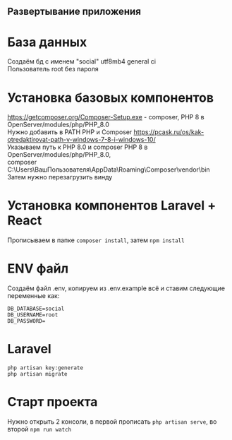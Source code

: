 ## Развертывание приложения <br>

# База данных <br>
Создаём бд с именем "social" utf8mb4 general ci <br>
Пользователь root без пароля <br>
# Установка базовых компонентов
https://getcomposer.org/Composer-Setup.exe - composer, PHP 8 в OpenServer/modules/php/PHP_8.0 <br>
Нужно добавить в PATH PHP и Composer https://pcask.ru/os/kak-otredaktirovat-path-v-windows-7-8-i-windows-10/ <br>
Указываем путь к PHP 8.0 и composer PHP 8 в OpenServer/modules/php/PHP_8.0, <br> 
composer C:\Users\ВашПользователя\AppData\Roaming\Composer\vendor\bin<br>
Затем нужно перезагрузить винду<br>
# Установка компонентов Laravel + React<br>
Прописываем в папке ```composer install```, затем ```npm install``` <br>

# ENV файл
Создаём файл .env, копируем из .env.example всё и ставим следующие переменные как: <br>
```
DB_DATABASE=social 
DB_USERNAME=root 
DB_PASSWORD= 
```
# Laravel<br>
```
php artisan key:generate
php artisan migrate 
```
# Старт проекта <br>
Нужно открыть 2 консоли, в первой прописать ```php artisan serve```, во второй ```npm run watch```
